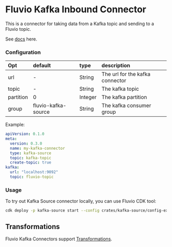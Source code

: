 # Fluvio Kafka Inbound Connector

This is a connector for taking data from a Kafka topic and sending to a Fluvio topic.

See [docs](https://www.fluvio.io/connectors/inbound/kafka/) here.

### Configuration

| Opt            | default               | type     | description                            |
| :---           | :---                  | :---     | :----                                  |
| url            | -                     | String   | The url for the kafka connector        |
| topic          | -                     | String   | The kafka topic                        |
| partition      | 0                     | Integer  | The kafka partition                    |
| group          | fluvio-kafka-source   | String   | The kafka consumer group               |

Example:
```yaml
apiVersion: 0.1.0
meta:
  version: 0.3.0
  name: my-kafka-connector
  type: kafka-source
  topic: kafka-topic
  create-topic: true
kafka:
  url: "localhost:9092"
  topic: fluvio-topic 
```

### Usage
To try out Kafka Source connector locally, you can use Fluvio CDK tool:
```bash
cdk deploy -p kafka-source start --config crates/kafka-source/config-example.yaml
```

## Transformations
Fluvio Kafka Connectors support [Transformations](https://www.fluvio.io/docs/concepts/transformations-chain/).
